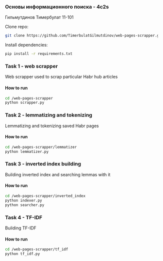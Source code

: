 ### Основы информационного поиска - 4с2s
Гильмутдинов Тимербулат 11-101

Clone repo:
```bash
git clone https://github.com/TimerbulatGilmutdinov/web-pages-scrapper.git
```

Install dependencies:
```bash
pip install -r requirements.txt
```

### Task 1 - web scrapper
Web scrapper used to scrap particular Habr hub articles 

#### How to run

```bash
cd /web-pages-scrapper
python scrapper.py
```

### Task 2 - lemmatizing and tokenizing
Lemmatizing and tokenizing saved Habr pages

#### How to run

```bash
cd /web-pages-scrapper/lemmatizer
python lemmatizer.py
```

### Task 3 - inverted index building
Building inverted index and searching lemmas with it

#### How to run

```bash
cd /web-pages-scrapper/inverted_index
python indexer.py
python searcher.py
```

### Task 4 - TF-IDF
Building TF-IDF

#### How to run

```bash
cd /web-pages-scrapper/tf_idf
python tf_idf.py
```
